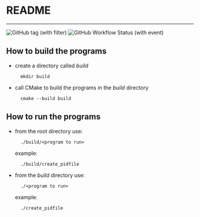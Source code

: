 # README
---

![GitHub tag (with filter)](https://img.shields.io/github/v/tag/onsokumaru/daemon_prototyping?logo=github&logoColor=white)
![GitHub Workflow Status (with event)](https://img.shields.io/github/actions/workflow/status/onsokumaru/daemon_prototyping/cmake-single-platform.yml)



## How to build the programs 

- create a directory called *build*

        mkdir build

- call CMake to build the programs in the *build* directory

        cmake --build build


## How to run the programs

- from the root directory use:

        ./build/<program to run>

  example:

        ./build/create_pidfile


- from the *build* directory use:

        ./<program to run>

  example:

        ./create_pidfile
